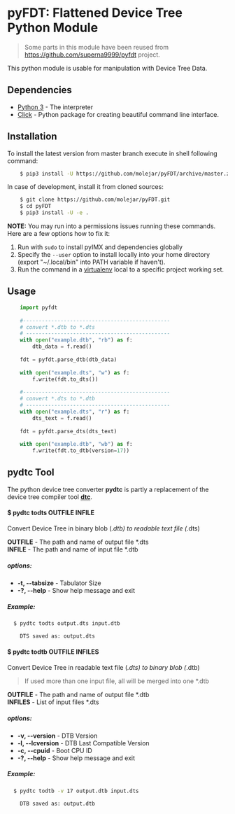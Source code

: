 # pyFDT: Flattened Device Tree Python Module 

> Some parts in this module have been reused from https://github.com/superna9999/pyfdt project.

This python module is usable for manipulation with Device Tree Data.

Dependencies
------------

- [Python 3](https://www.python.org) - The interpreter
- [Click](http://click.pocoo.org/6) - Python package for creating beautiful command line interface.

Installation
------------

To install the latest version from master branch execute in shell following command:

``` bash
    $ pip3 install -U https://github.com/molejar/pyFDT/archive/master.zip
```

In case of development, install it from cloned sources:

``` bash
    $ git clone https://github.com/molejar/pyFDT.git
    $ cd pyFDT
    $ pip3 install -U -e .
```

**NOTE:** You may run into a permissions issues running these commands. Here are a few options how to fix it:

1. Run with `sudo` to install pyIMX and dependencies globally
2. Specify the `--user` option to install locally into your home directory (export "~/.local/bin" into PATH variable if haven't).
3. Run the command in a [virtualenv](https://virtualenv.pypa.io/en/latest/) local to a specific project working set.


Usage
-----

```python
    import pyfdt
    
    #-----------------------------------------------
    # convert *.dtb to *.dts
    # ----------------------------------------------
    with open("example.dtb", "rb") as f:
        dtb_data = f.read()
        
    fdt = pyfdt.parse_dtb(dtb_data)
    
    with open("example.dts", "w") as f:
        f.write(fdt.to_dts())
        
    #-----------------------------------------------
    # convert *.dts to *.dtb
    # ----------------------------------------------
    with open("example.dts", "r") as f:
        dts_text = f.read()
        
    fdt = pyfdt.parse_dts(dts_text)
    
    with open("example.dtb", "wb") as f:
        f.write(fdt.to_dtb(version=17))
```

pydtc Tool
----------

The python device tree converter **pydtc** is partly a replacement of the device tree compiler tool [**dtc**](https://git.kernel.org/pub/scm/utils/dtc/dtc.git).  

#### $ pydtc todts OUTFILE INFILE

Convert Device Tree in binary blob (*.dtb) to readable text file (*.dts)

**OUTFILE** - The path and name of output file *.dts <br>
**INFILE** - The path and name of input file *.dtb <br>

##### options:
* **-t, --tabsize** - Tabulator Size
* **-?, --help** - Show help message and exit

##### Example:

``` bash
  $ pydtc todts output.dts input.dtb                                                                                               

    DTS saved as: output.dts
```

#### $ pydtc todtb OUTFILE INFILES

Convert Device Tree in readable text file (*.dts) to binary blob (*.dtb)

> If used more than one input file, all will be merged into one *.dtb

**OUTFILE** - The path and name of output file *.dtb <br>
**INFILES** - List of input files *.dts <br>

##### options:
* **-v, --version** - DTB Version
* **-l, --lcversion** - DTB Last Compatible Version
* **-c, --cpuid** - Boot CPU ID
* **-?, --help** - Show help message and exit

##### Example:

``` bash
  $ pydtc todtb -v 17 output.dtb input.dts                                                                                               

    DTB saved as: output.dtb
```